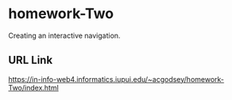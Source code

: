 # homework-Two

Creating an interactive navigation.

## URL Link

https://in-info-web4.informatics.iupui.edu/~acgodsey/homework-Two/index.html
